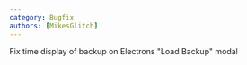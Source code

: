 ```yaml
---
category: Bugfix
authors: [MikesGlitch]
---
```


Fix time display of backup on Electrons "Load Backup" modal
